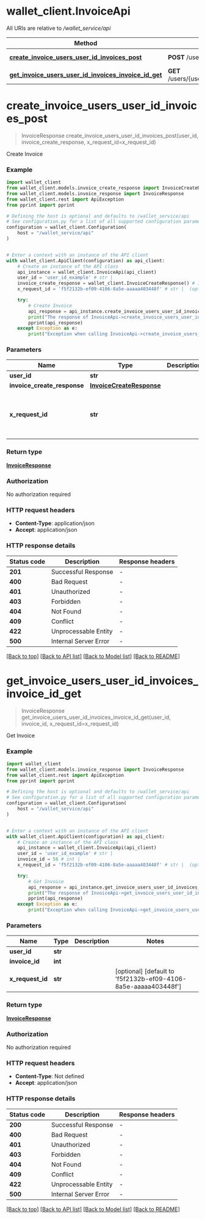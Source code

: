 # wallet_client.InvoiceApi

All URIs are relative to */wallet_service/api*

Method | HTTP request | Description
------------- | ------------- | -------------
[**create_invoice_users_user_id_invoices_post**](InvoiceApi.md#create_invoice_users_user_id_invoices_post) | **POST** /users/{user_id}/invoices | Create Invoice
[**get_invoice_users_user_id_invoices_invoice_id_get**](InvoiceApi.md#get_invoice_users_user_id_invoices_invoice_id_get) | **GET** /users/{user_id}/invoices/{invoice_id} | Get Invoice


# **create_invoice_users_user_id_invoices_post**
> InvoiceResponse create_invoice_users_user_id_invoices_post(user_id, invoice_create_response, x_request_id=x_request_id)

Create Invoice

### Example


```python
import wallet_client
from wallet_client.models.invoice_create_response import InvoiceCreateResponse
from wallet_client.models.invoice_response import InvoiceResponse
from wallet_client.rest import ApiException
from pprint import pprint

# Defining the host is optional and defaults to /wallet_service/api
# See configuration.py for a list of all supported configuration parameters.
configuration = wallet_client.Configuration(
    host = "/wallet_service/api"
)


# Enter a context with an instance of the API client
with wallet_client.ApiClient(configuration) as api_client:
    # Create an instance of the API class
    api_instance = wallet_client.InvoiceApi(api_client)
    user_id = 'user_id_example' # str | 
    invoice_create_response = wallet_client.InvoiceCreateResponse() # InvoiceCreateResponse | 
    x_request_id = 'f5f2132b-ef09-4106-8a5e-aaaaa403448f' # str |  (optional) (default to 'f5f2132b-ef09-4106-8a5e-aaaaa403448f')

    try:
        # Create Invoice
        api_response = api_instance.create_invoice_users_user_id_invoices_post(user_id, invoice_create_response, x_request_id=x_request_id)
        print("The response of InvoiceApi->create_invoice_users_user_id_invoices_post:\n")
        pprint(api_response)
    except Exception as e:
        print("Exception when calling InvoiceApi->create_invoice_users_user_id_invoices_post: %s\n" % e)
```



### Parameters


Name | Type | Description  | Notes
------------- | ------------- | ------------- | -------------
 **user_id** | **str**|  | 
 **invoice_create_response** | [**InvoiceCreateResponse**](InvoiceCreateResponse.md)|  | 
 **x_request_id** | **str**|  | [optional] [default to &#39;f5f2132b-ef09-4106-8a5e-aaaaa403448f&#39;]

### Return type

[**InvoiceResponse**](InvoiceResponse.md)

### Authorization

No authorization required

### HTTP request headers

 - **Content-Type**: application/json
 - **Accept**: application/json

### HTTP response details

| Status code | Description | Response headers |
|-------------|-------------|------------------|
**201** | Successful Response |  -  |
**400** | Bad Request |  -  |
**401** | Unauthorized |  -  |
**403** | Forbidden |  -  |
**404** | Not Found |  -  |
**409** | Conflict |  -  |
**422** | Unprocessable Entity |  -  |
**500** | Internal Server Error |  -  |

[[Back to top]](#) [[Back to API list]](../README.md#documentation-for-api-endpoints) [[Back to Model list]](../README.md#documentation-for-models) [[Back to README]](../README.md)

# **get_invoice_users_user_id_invoices_invoice_id_get**
> InvoiceResponse get_invoice_users_user_id_invoices_invoice_id_get(user_id, invoice_id, x_request_id=x_request_id)

Get Invoice

### Example


```python
import wallet_client
from wallet_client.models.invoice_response import InvoiceResponse
from wallet_client.rest import ApiException
from pprint import pprint

# Defining the host is optional and defaults to /wallet_service/api
# See configuration.py for a list of all supported configuration parameters.
configuration = wallet_client.Configuration(
    host = "/wallet_service/api"
)


# Enter a context with an instance of the API client
with wallet_client.ApiClient(configuration) as api_client:
    # Create an instance of the API class
    api_instance = wallet_client.InvoiceApi(api_client)
    user_id = 'user_id_example' # str | 
    invoice_id = 56 # int | 
    x_request_id = 'f5f2132b-ef09-4106-8a5e-aaaaa403448f' # str |  (optional) (default to 'f5f2132b-ef09-4106-8a5e-aaaaa403448f')

    try:
        # Get Invoice
        api_response = api_instance.get_invoice_users_user_id_invoices_invoice_id_get(user_id, invoice_id, x_request_id=x_request_id)
        print("The response of InvoiceApi->get_invoice_users_user_id_invoices_invoice_id_get:\n")
        pprint(api_response)
    except Exception as e:
        print("Exception when calling InvoiceApi->get_invoice_users_user_id_invoices_invoice_id_get: %s\n" % e)
```



### Parameters


Name | Type | Description  | Notes
------------- | ------------- | ------------- | -------------
 **user_id** | **str**|  | 
 **invoice_id** | **int**|  | 
 **x_request_id** | **str**|  | [optional] [default to &#39;f5f2132b-ef09-4106-8a5e-aaaaa403448f&#39;]

### Return type

[**InvoiceResponse**](InvoiceResponse.md)

### Authorization

No authorization required

### HTTP request headers

 - **Content-Type**: Not defined
 - **Accept**: application/json

### HTTP response details

| Status code | Description | Response headers |
|-------------|-------------|------------------|
**200** | Successful Response |  -  |
**400** | Bad Request |  -  |
**401** | Unauthorized |  -  |
**403** | Forbidden |  -  |
**404** | Not Found |  -  |
**409** | Conflict |  -  |
**422** | Unprocessable Entity |  -  |
**500** | Internal Server Error |  -  |

[[Back to top]](#) [[Back to API list]](../README.md#documentation-for-api-endpoints) [[Back to Model list]](../README.md#documentation-for-models) [[Back to README]](../README.md)

